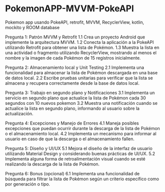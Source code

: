 # PokemonAPP-MVVM-PokeAPI

Pokemon app usando PokeAPI, retrofit, MVVM, RecyclerView, kotlin, mockito y ROOM database

Pregunta 1: Patrón MVVM y Retrofit
1.1 Crea un proyecto Android que implemente la arquitectura MVVM.
1.2 Conecta la aplicación a la PokeAPI utilizando Retrofit para obtener una lista de Pokémon.
1.3 Muestra la lista en una actividad o fragmento utilizando RecyclerView, mostrando al menos el nombre y la
imagen de cada Pokémon de 15 registros inicialmente.

Pregunta 2: Almacenamiento local y Unit Testing
2.1 Implementa una funcionalidad para almacenar la lista de Pokémon descargada en una base de datos local.
2.2 Escribe pruebas unitarias para verificar que la lista se almacena y recupera correctamente desde la base de
datos local.

Pregunta 3: Trabajo en segundo plano y Notificaciones
3.1 Implementa un servicio en segundo plano que actualice la lista de Pokémon cada 30 segundos con 10 nuevos
pokemon
3.2 Muestra una notificación cuando se actualice la lista en segundo plano, informando al usuario sobre la
actualización.

Pregunta 4: Excepciones y Manejo de Errores
4.1 Maneja posibles excepciones que puedan ocurrir durante la descarga de la lista de Pokémon o el
almacenamiento local.
4.2 Implementa un mecanismo para informar al usuario en caso de que la descarga o el almacenamiento fallen.

Pregunta 5: Diseño y UI/UX
5.1 Mejora el diseño de la interfaz de usuario utilizando Material Design y considerando buenas prácticas de
UI/UX.
5.2 Implementa alguna forma de retroalimentación visual cuando se esté realizando la descarga de la lista de
Pokémon.

Pregunta 6: Bonus (opcional)
6.1 Implementa una funcionalidad de búsqueda para filtrar la lista de Pokémon según un criterio específico como
por generación o tipo.